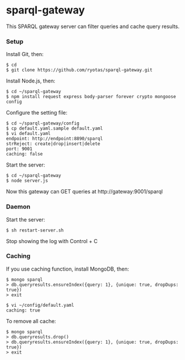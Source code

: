 # sparql-gateway

This SPARQL gateway server can filter queries and cache query results.

### Setup

Install Git, then:

    $ cd
    $ git clone https://github.com/ryotas/sparql-gateway.git

Install Node.js, then:

    $ cd ~/sparql-gateway
    $ npm install request express body-parser forever crypto mongoose config

Configure the setting file:

    $ cd ~/sparql-gateway/config
    $ cp default.yaml.sample default.yaml
    $ vi default.yaml
    endpoint: http://endpoint:8890/sparql
    strReject: create|drop|insert|delete
    port: 9001
    caching: false

Start the server:

    $ cd ~/sparql-gateway
    $ node server.js

Now this gateway can GET queries at http://gateway:9001/sparql

### Daemon

Start the server:

    $ sh restart-server.sh

Stop showing the log with Control + C

### Caching

If you use caching function, install MongoDB, then:

    $ mongo sparql
    > db.queryresults.ensureIndex({query: 1}, {unique: true, dropDups: true})
    > exit
    
    $ vi ~/config/default.yaml
    caching: true

To remove all cache:

    $ mongo sparql
    > db.queryresults.drop()
    > db.queryresults.ensureIndex({query: 1}, {unique: true, dropDups: true})
    > exit
